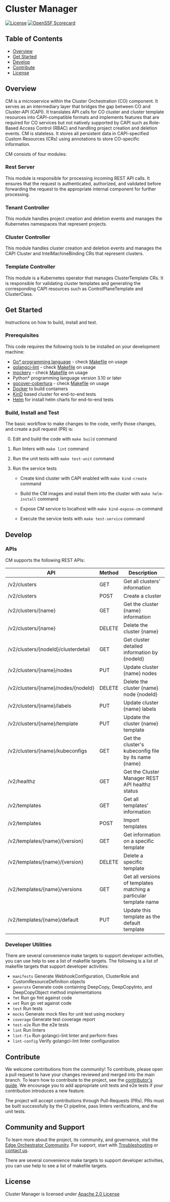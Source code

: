 <!---
  SPDX-FileCopyrightText: (C) 2025 Intel Corporation
  SPDX-License-Identifier: Apache-2.0
-->

# Cluster Manager

[![License](https://img.shields.io/badge/License-Apache%202.0-blue.svg)](https://opensource.org/licenses/Apache-2.0)
[![OpenSSF Scorecard](https://api.scorecard.dev/projects/github.com/open-edge-platform/cluster-manager/badge)](https://scorecard.dev/viewer/?uri=github.com/open-edge-platform/cluster-manager)

## Table of Contents

- [Overview](#overview)
- [Get Started](#get-started)
- [Develop](#develop)
- [Contribute](#contribute)
- [License](#license)

## Overview

CM is a microservice within the Cluster Orchestration (CO) component. It serves as an intermediary layer
that bridges the gap between CO and Cluster-API (CAPI). It translates API calls for CO cluster
and cluster template resources into CAPI-compatible formats and implements features that are required
for CO services but not natively supported by CAPI such as Role-Based Access Control (RBAC)
and handling project creation and deletion events. CM is stateless. It stores all persistent data
in CAPI-specified Custom Resources (CRs) using annotations to store CO-specific information.

CM consists of four modules:

### Rest Server

This module is responsible for processing incoming REST API calls. It ensures that the request
is authenticated, authorized, and validated before forwarding the request to the appropriate
internal component for further processing.

### Tenant Controller

This module handles project creation and deletion events and manages the Kubernetes namespaces
that represent projects.

### Cluster Controller

This module handles cluster creation and deletion events and manages the CAPI Cluster and
IntelMachineBinding CRs that represent clusters.

### Template Controller

This module is a Kubernetes operator that manages ClusterTemplate CRs. It is responsible for
validating cluster templates and generating the corresponding CAPI resources such as
ControlPlaneTemplate and ClusterClass.

## Get Started

Instructions on how to build, install and test.

### Prerequisites

This code requires the following tools to be installed on your development machine:

- [Go\* programming language](https://go.dev) - check [Makefile](./Makefile) on usage
- [golangci-lint](https://github.com/golangci/golangci-lint) - check [Makefile](./Makefile)  on usage
- [mockery](github.com/vektra/mockery) - check [Makefile](./Makefile)  on usage
- Python\* programming language version 3.10 or later
- [gocover-cobertura](github.com/boumenot/gocover-cobertura) - check [Makefile](./Makefile)  on usage
- [Docker](https://docs.docker.com/engine/install/) to build containers
- [KinD](https://kind.sigs.k8s.io/docs/user/quick-start/) based cluster for end-to-end tests
- [Helm](https://helm.sh/docs/intro/install/) for install helm charts for end-to-end tests

### Build, Install and Test

The basic workflow to make changes to the code, verify those changes, and create a pull request (PR) is:

0. Edit and build the code with `make build` command

1. Run linters with `make lint` command

2. Run the unit tests with `make test-unit` command

3. Run the service tests

    - Create kind cluster with CAPI enabled with `make kind-create` command

    - Build the CM images and install them into the cluster with `make helm-install` command

    - Expose CM service to localhost with `make kind-expose-cm` command

    - Execute the service tests with `make test-service` command

## Develop

### APIs

CM supports the following REST APIs:

| API                                 | Method | Description                                                       |
|-------------------------------------|--------|-------------------------------------------------------------------|
| /v2/clusters                        | GET    | Get all clusters' information                                     |
| /v2/clusters                        | POST   | Create a cluster                                                  |
| /v2/clusters/{name}                 | GET    | Get the cluster {name} information                                |
| /v2/clusters/{name}                 | DELETE | Delete the cluster {name}                                         |
| /v2/clusters/{nodeId}/clusterdetail | GET    | Get cluster detailed information by {nodeId}                      |
| /v2/clusters/{name}/nodes           | PUT    | Update cluster {name} nodes                                       |
| /v2/clusters/{name}/nodes/{nodeId}  | DELETE | Delete the cluster {name} node {nodeId}                           |
| /v2/clusters/{name}/labels          | PUT    | Update cluster {name} labels                                      |
| /v2/clusters/{name}/template        | PUT    | Update the cluster {name} template                                |
| /v2/clusters/{name}/kubeconfigs     | GET    | Get the cluster's kubeconfig file by its name {name}              |
| /v2/healthz                         | GET    | Get the Cluster Manager REST API healthz status              |
| /v2/templates                       | GET    | Get all templates' information                                    |
| /v2/templates                       | POST   | Import templates                                                  |
| /v2/templates/{name}/{version}      | GET    | Get information on a specific template                            |
| /v2/templates/{name}/{version}      | DELETE | Delete a specific template                                        |
| /v2/templates/{name}/versions       | GET    | Get all versions of templates matching a particular template name |
| /v2/templates/{name}/default        | PUT    | Update this template as the default template                      |

### Developer Utilities

There are several convenience make targets to support developer activities, you can use help to
see a list of makefile targets. The following is a list of makefile targets that support developer
activities:

- `manifests`   Generate WebhookConfiguration, ClusterRole and CustomResourceDefinition objects
- `generate`    Generate code containing DeepCopy, DeepCopyInto, and DeepCopyObject method implementations
- `fmt`         Run go fmt against code
- `vet`         Run go vet against code
- `test`        Run tests
- `mocks`       Generate mock files for unit test using mockery
- `coverage`    Generate test coverage report
- `test-e2e`    Run the e2e tests
- `lint`        Run linters
- `lint-fix`    Run golangci-lint linter and perform fixes
- `lint-config` Verify golangci-lint linter configuration

## Contribute

We welcome contributions from the community!
To contribute, please open a pull request to have your changes reviewed and merged into the main branch.
To learn how to contribute to the project, see the
[contributor's guide](https://docs.openedgeplatform.intel.com/edge-manage-docs/main/developer_guide/contributor_guide/index.html).
We encourage you to add appropriate unit tests and e2e tests if your contribution introduces a new feature.

The project will accept contributions through Pull-Requests (PRs).
PRs must be built successfully by the CI pipeline, pass linters verifications, and the unit tests.

## Community and Support

To learn more about the project, its community, and governance, visit the [Edge Orchestrator Community](https://github.com/open-edge-platform).
For support, start with
[Troubleshooting](https://docs.openedgeplatform.intel.com/edge-manage-docs/main/developer_guide/troubleshooting/index.html)
or [contact us](https://github.com/open-edge-platform/).

There are several convenience make targets to support developer activities, you can use help to see a list of makefile targets.

## License

Cluster Manager is licensed under [Apache 2.0 License](LICENSES/Apache-2.0.txt)
